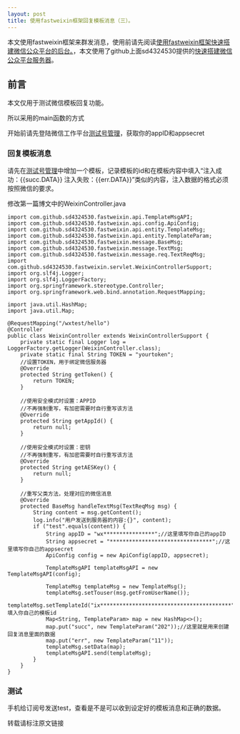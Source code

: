 ```yaml
---
layout: post
title: 使用fastweixin框架回复模板消息（三）。
---
```


本文使用fastweixin框架来群发消息，使用前请先阅读[使用fastweixin框架快速搭建微信公众平台的后台。](https://xinghelanchen.github.io/2018/05/11/%E4%BD%BF%E7%94%A8fastweixin%E6%A1%86%E6%9E%B6%E5%BC%80%E5%8F%91%E5%BE%AE%E4%BF%A1%E8%AE%A2%E9%98%85%E5%8F%B7.html)，本文使用了github上面sd4324530提供的[快速搭建微信公众平台服务器](https://github.com/sd4324530/fastweixin)。

## 前言
本文仅用于测试微信模板回复功能。

所以采用的main函数的方式

开始前请先登陆微信工作平台[测试号管理](https://mp.weixin.qq.com/debug/cgi-bin/sandbox?t=sandbox/login)，获取你的appID和appsecret



### 回复模板消息

请先在[测试号管理](https://mp.weixin.qq.com/debug/cgi-bin/sandbox?t=sandbox/login)中增加一个模板，记录模板的id和在模板内容中填入“注入成功：{{succ.DATA}} 注入失败：{{err.DATA}}”类似的内容，注入数据的格式必须按照微信的要求。

修改第一篇博文中的WeixinController.java

```
import com.github.sd4324530.fastweixin.api.TemplateMsgAPI;
import com.github.sd4324530.fastweixin.api.config.ApiConfig;
import com.github.sd4324530.fastweixin.api.entity.TemplateMsg;
import com.github.sd4324530.fastweixin.api.entity.TemplateParam;
import com.github.sd4324530.fastweixin.message.BaseMsg;
import com.github.sd4324530.fastweixin.message.TextMsg;
import com.github.sd4324530.fastweixin.message.req.TextReqMsg;
import com.github.sd4324530.fastweixin.servlet.WeixinControllerSupport;
import org.slf4j.Logger;
import org.slf4j.LoggerFactory;
import org.springframework.stereotype.Controller;
import org.springframework.web.bind.annotation.RequestMapping;

import java.util.HashMap;
import java.util.Map;

@RequestMapping("/wxtest/hello")
@Controller
public class WeixinController extends WeixinControllerSupport {
    private static final Logger log = LoggerFactory.getLogger(WeixinController.class);
    private static final String TOKEN = "yourtoken";
    //设置TOKEN，用于绑定微信服务器
    @Override
    protected String getToken() {
        return TOKEN;
    }

    //使用安全模式时设置：APPID
    //不再强制重写，有加密需要时自行重写该方法
    @Override
    protected String getAppId() {
        return null;
    }

    //使用安全模式时设置：密钥
    //不再强制重写，有加密需要时自行重写该方法
    @Override
    protected String getAESKey() {
        return null;
    }

    //重写父类方法，处理对应的微信消息
    @Override
    protected BaseMsg handleTextMsg(TextReqMsg msg) {
        String content = msg.getContent();
        log.info("用户发送到服务器的内容:{}", content);
        if ("test".equals(content)) {
            String appID = "wx****************";//这里填写你自己的appID
            String appsecret = "********************************";//这里填写你自己的appsecret
            ApiConfig config = new ApiConfig(appID, appsecret);

            TemplateMsgAPI templateMsgAPI = new TemplateMsgAPI(config);

            TemplateMsg templateMsg = new TemplateMsg();
            templateMsg.setTouser(msg.getFromUserName());
            templateMsg.setTemplateId("ix*****************************************");//填入你自己的模板id
            Map<String, TemplateParam> map = new HashMap<>();
            map.put("succ", new TemplateParam("202"));//这里就是用来创建回复消息里面的数据
            map.put("err", new TemplateParam("11"));
            templateMsg.setData(map);
            templateMsgAPI.send(templateMsg);
        }
    }
}

```
### 测试
手机给订阅号发送test，查看是不是可以收到设定好的模板消息和正确的数据。


转载请标注原文链接
